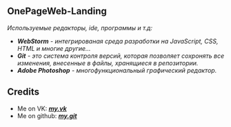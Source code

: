**__OnePageWeb-Landing__**
---
*Используемые редакторы, ide, программы и т.д:*
* *__WebStorm__ - интегрированая среда разработки на JavaScript, CSS, HTML и многие другие...*
* *__Git__ - это система контроля версий, которая позволяет сохронять все изменения, внесенные в файлы, хранящиеся в репозитории.*
* *__Adobe Photoshop__ - многофункциональный графический редактор.*

**__Credits__**
---
* Me on VK: *__[my.vk](https://vk.com/brazzz3rs)__*
* Me on github: *__[my.git](https://github.com/nevermore-base)__* 
         